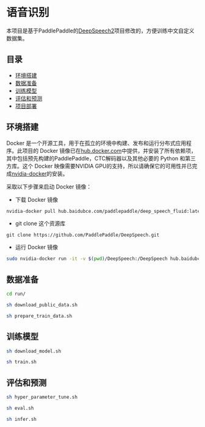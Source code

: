 # 语音识别

本项目是基于PaddlePaddle的[DeepSpeech2](https://github.com/PaddlePaddle/DeepSpeech)项目修改的，方便训练中文自定义数据集。

## 目录
- [环境搭建](#环境搭建)
- [数据准备](#数据准备)
- [训练模型](#训练模型)
- [评估和预测](#评估和预测)
- [项目部署](#项目部署)

## 环境搭建
Docker 是一个开源工具，用于在孤立的环境中构建、发布和运行分布式应用程序。此项目的 Docker 镜像已在[hub.docker.com](https://hub.docker.com)中提供，并安装了所有依赖项，其中包括预先构建的PaddlePaddle，CTC解码器以及其他必要的 Python 和第三方库。这个 Docker 映像需要NVIDIA GPU的支持，所以请确保它的可用性并已完成[nvidia-docker](https://github.com/NVIDIA/nvidia-docker)的安装。

采取以下步骤来启动 Docker 镜像：

- 下载 Docker 镜像

```bash
nvidia-docker pull hub.baidubce.com/paddlepaddle/deep_speech_fluid:latest-gpu
```

- git clone 这个资源库

```
git clone https://github.com/PaddlePaddle/DeepSpeech.git
```

- 运行 Docker 镜像

```bash
sudo nvidia-docker run -it -v $(pwd)/DeepSpeech:/DeepSpeech hub.baidubce.com/paddlepaddle/deep_speech_fluid:latest-gpu /bin/bash
```

## 数据准备

```bash
cd run/
```

```bash
sh download_public_data.sh
```


```bash
sh prepare_train_data.sh
```


## 训练模型
```bash
sh download_model.sh
```


```bash
sh train.sh
```

## 评估和预测

```bash
sh hyper_parameter_tune.sh
```


```bash
sh eval.sh
```

```bash
sh infer.sh
```